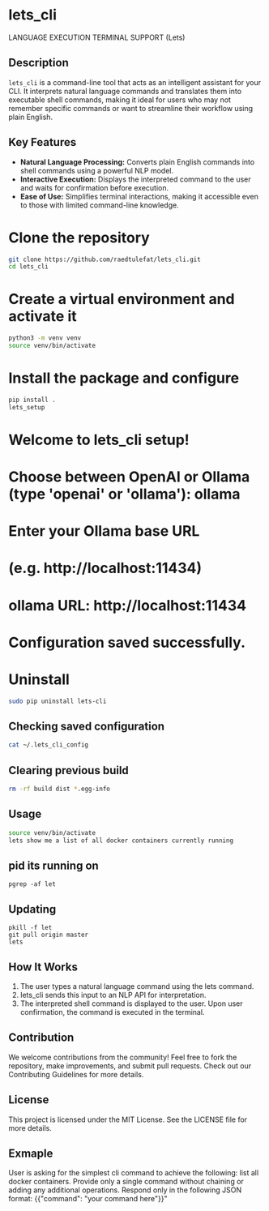 # lets_cli

LANGUAGE EXECUTION TERMINAL SUPPORT (Lets)

## Description

`lets_cli` is a command-line tool that acts as an intelligent assistant for your CLI. It interprets natural language commands and translates them into executable shell commands, making it ideal for users who may not remember specific commands or want to streamline their workflow using plain English.

## Key Features

- **Natural Language Processing:** Converts plain English commands into shell commands using a powerful NLP model.
- **Interactive Execution:** Displays the interpreted command to the user and waits for confirmation before execution.
- **Ease of Use:** Simplifies terminal interactions, making it accessible even to those with limited command-line knowledge.

# Clone the repository

```bash
git clone https://github.com/raedtulefat/lets_cli.git
cd lets_cli
```

# Create a virtual environment and activate it

```bash
python3 -m venv venv
source venv/bin/activate
```

# Install the package and configure

```bash
pip install .
lets_setup
```

# Welcome to lets_cli setup!

# Choose between OpenAI or Ollama (type 'openai' or 'ollama'): ollama

# Enter your Ollama base URL

# (e.g. http://localhost:11434)

# ollama URL: http://localhost:11434

# Configuration saved successfully.

# Uninstall

```bash
sudo pip uninstall lets-cli
```

## Checking saved configuration

```bash
cat ~/.lets_cli_config
```

## Clearing previous build

```bash
rm -rf build dist *.egg-info
```

## Usage

```bash
source venv/bin/activate
lets show me a list of all docker containers currently running
```

## pid its running on

```
pgrep -af let
```

## Updating

```
pkill -f let
git pull origin master
lets
```

## How It Works

1. The user types a natural language command using the lets command.
2. lets_cli sends this input to an NLP API for interpretation.
3. The interpreted shell command is displayed to the user.
   Upon user confirmation, the command is executed in the terminal.

## Contribution

We welcome contributions from the community! Feel free to fork the repository, make improvements, and submit pull requests. Check out our Contributing Guidelines for more details.

## License

This project is licensed under the MIT License. See the LICENSE file for more details.

## Exmaple

User is asking for the simplest cli command to achieve the following: list all docker containers. Provide only a single command without chaining or adding any additional operations. Respond only in the following JSON format: {{\"command\": \"your command here\"}}"
